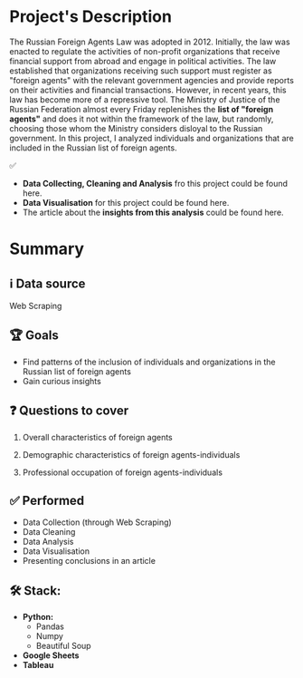 # Project's Description
The Russian Foreign Agents Law was adopted in 2012. Initially, the law was enacted to regulate the activities of non-profit organizations that receive financial support from abroad and engage in political activities. The law established that organizations receiving such support must register as "foreign agents" with the relevant government agencies and provide reports on their activities and financial transactions. However, in recent years, this law has become more of a repressive tool. The Ministry of Justice of the Russian Federation almost every Friday replenishes the **list of "foreign agents"** and does it not within the framework of the law, but randomly, choosing those whom the Ministry considers disloyal to the Russian government.
In this project, I analyzed individuals and organizations that are included in the Russian list of foreign agents.


✅ 
* **Data Collecting, Cleaning and Analysis** fro this project could be found here.
* **Data Visualisation** for this project could be found here.
* The article about the **insights from this analysis** could be found here.

# Summary

## ℹ️ Data source
Web Scraping

## 🏆 Goals
* Find patterns of the inclusion of individuals and organizations in the Russian list of foreign agents
* Gain curious insights

## ❓ Questions to cover
1. Overall characteristics of foreign agents

2. Demographic characteristics of foreign agents-individuals

3. Professional occupation of foreign agents-individuals

## ✅ Performed
* Data Collection (through Web Scraping)
* Data Cleaning
* Data Analysis
* Data Visualisation
* Presenting conclusions in an article

## 🛠 Stack:

* **Python:**
  * Pandas
  * Numpy
  * Beautiful Soup
* **Google Sheets**
* **Tableau**

